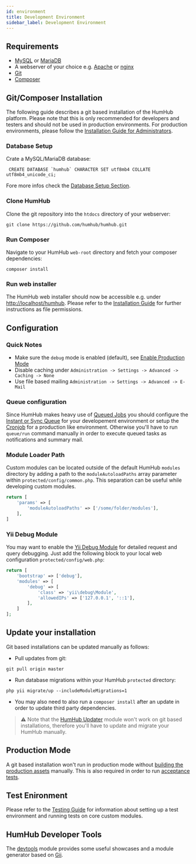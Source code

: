 ```yaml
---
id: environment
title: Development Environment
sidebar_label: Development Environment
---
```


## Requirements

- [MySQL](https://www.mysql.com/) or [MariaDB](https://mariadb.org/)
- A webserver of your choice e.g. [Apache](https://httpd.apache.org/) or [nginx](https://www.nginx.com/)
- [Git](https://git-scm.com/)
- [Composer](https://getcomposer.org/doc/00-intro.md)

## Git/Composer Installation

The following guide describes a git based installation of the HumHub platform. Please note that this is only recommended for
developers and testers and should not be used in production environments. For production environments, 
please follow the [Installation Guide for Administrators](../admin/installation.md). 

### Database Setup

Crate a MySQL/MariaDB database:

```
 CREATE DATABASE `humhub` CHARACTER SET utf8mb4 COLLATE utf8mb4_unicode_ci;
```

Fore more infos check the [Database Setup Section](../admin/installation.md#database-setup).

### Clone HumHub

Clone the git repository into the `htdocs` directory of your webserver:

```
git clone https://github.com/humhub/humhub.git
```

### Run Composer

Navigate to your HumHub `web-root` directory and fetch your composer dependencies:
 
```
composer install
```

### Run web installer

The HumHub web installer should now be accessible e.g. under [http://localhost/humhub](http://localhost/humhub).
Please refer to the [Installation Guide](../admin/installation.md) for further instructions as file permissions.

## Configuration

### Quick Notes

- Make sure the `debug` mode is enabled (default), see [Enable Production Mode](../admin/security.md#enable-production-mode)
- Disable caching under `Administration -> Settings -> Advanced -> Caching -> None`
- Use file based mailing `Administration -> Settings -> Advanced -> E-Mail`

### Queue configuration

Since HumHub makes heavy use of [Queued Jobs](../admin/asynchronous-tasks.md) you should configure the
[Instant or Sync Queue](../admin/asynchronous-tasks.md#sync-and-instant-queue) for your developement environment or setup the 
[Cronjob](../admin/asynchronous-tasks.md#workers--job-processing) for a production like environment. Otherwise you'll
have to run `queue/run` command manually in order to execute queued tasks as notifications and summary mail.

### Module Loader Path

Custom modules can be located outside of the default HumHub `modules` directory by
adding a path to the `moduleAutoloadPaths` array parameter within `protected/config/common.php`. 
This separation can be useful while developing custom modules.

```php
return [
    'params' => [
        'moduleAutoloadPaths' => ['/some/folder/modules'],        
    ],
]
```

### Yii Debug Module

You may want to enable the [Yii Debug Module](http://www.yiiframework.com/doc-2.0/ext-debug-index.html) for detailed
request and query debugging. Just add the following block to your local web configuration `protected/config/web.php`:

```php
return [
    'bootstrap' => ['debug'],
	'modules' => [
	    'debug' => [
	        'class' => 'yii\debug\Module',
	        'allowedIPs' => ['127.0.0.1', '::1'],
	    ],
	]
];
```

## Update your installation

Git based installations can be updated manually as follows:

- Pull updates from git:
 
```
git pull origin master
```

- Run database migrations within your HumHub `protected` directory:

```
php yii migrate/up --includeModuleMigrations=1
```

- You may also need to also run a `composer install` after an update in order to update third party dependencies.

> ⚠️ Note that the [HumHub Updater](https://www.humhub.com/de/marketplace/updater/) module won't work on git based installations, 
>therefore you'll have to update and migrate your HumHub manually.

## Production Mode

A git based installation won't run in production mode without [building the production assets](build.md#build-assets)
manually. This is also required in order to run [acceptance tests](testing.md#run-acceptance-tests).

## Test Enironment

Please refer to the [Testing Guide](testing.md#test-environment-setup) for information about setting up a test environment
and running tests on core custom modules.

## HumHub Developer Tools

The [devtools](https://github.com/humhub/humhub-modules-devtools) module provides some useful showcases 
and a module generator based on [Gii](https://www.yiiframework.com/doc/guide/2.0/en/start-gii).
